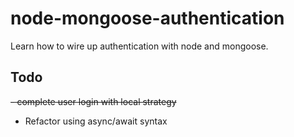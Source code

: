 # node-mongoose-authentication

Learn how to wire up authentication with node and mongoose.

## Todo

~~- complete user login with local strategy~~

- Refactor using async/await syntax

